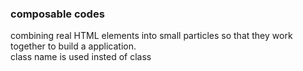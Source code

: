 ### composable codes
combining real HTML elements into small particles so that they work together to build a application. <Br>
class name is used insted of class 